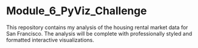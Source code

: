 # Module_6_PyViz_Challenge
This repository contains my analysis of the housing rental market data for San Francisco. The analysis will be complete with professionally styled and formatted interactive visualizations.
